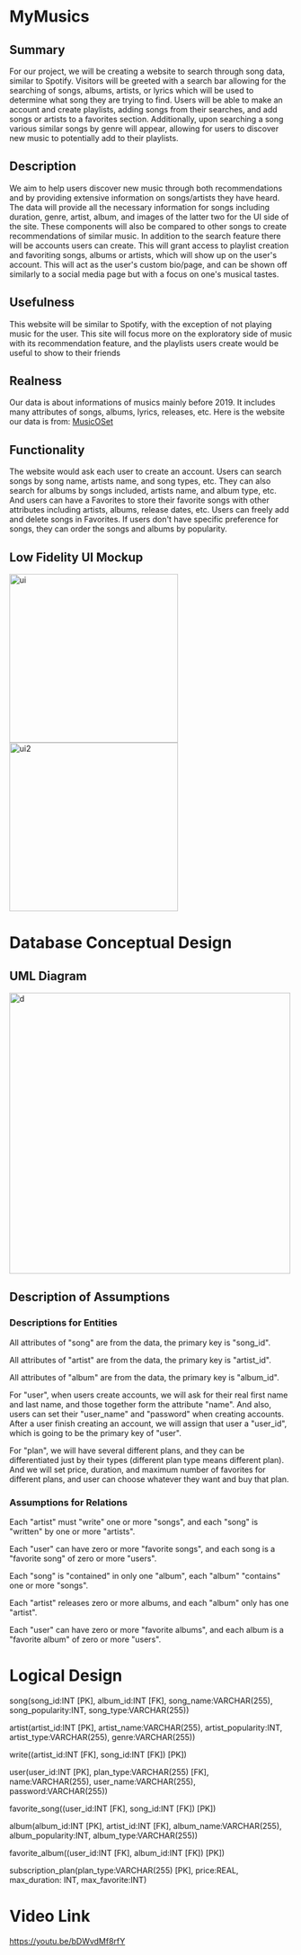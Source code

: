 # MyMusics
## Summary
For our project, we will be creating a website to search through song data, similar to Spotify. Visitors will be greeted with a search bar allowing for the searching of songs, albums, artists, or lyrics which will be used to determine what song they are trying to find. Users will be able to make an account and create playlists, adding songs from their searches, and add songs or artists to a favorites section. Additionally, upon searching a song various similar songs by genre will appear, allowing for users to discover new music to potentially add to their playlists.

## Description
We aim to help users discover new music through both recommendations and by providing extensive information on songs/artists they have heard. The data will provide all the necessary information for songs including duration, genre, artist, album, and images of the latter two for the UI side of the site. These components will also be compared to other songs to create recommendations of similar music. 
In addition to the search feature there will be accounts users can create. This will grant access to playlist creation and favoriting songs, albums or artists, which will show up on the user's account. This will act as the user's custom bio/page, and can be shown off similarly to a social media page but with a focus on one's musical tastes.

## Usefulness
This website will be similar to Spotify, with the exception of not playing music for the user. This site will focus more on the exploratory side of music with its recommendation feature, and the playlists users create would be useful to show to their friends
## Realness
Our data is about informations of musics mainly before 2019. It includes many attributes of songs, albums, lyrics, releases, etc. Here is the website our data is from: [MusicOSet](https://marianaossilva.github.io/DSW2019/#tables)
## Functionality
The website would ask each user to create an account. Users can search songs by song name, artists name, and song types, etc. They can also search for albums by songs included, artists name, and album type, etc. And users can have a Favorites to store their favorite songs with other attributes including artists, albums, release dates, etc. Users can freely add and delete songs in Favorites. If users don't have specific preference for songs, they can order the songs and albums by popularity.
## Low Fidelity UI Mockup
<img src="411 project ui.jpg" alt="ui" width="300"/>              <img src="411 ui log in.jpg" alt="ui2" width="300"/>

# Database Conceptual Design
## UML Diagram
<img src="UML diagram.png" alt="d" width="500"/>

## Description of Assumptions
### Descriptions for Entities
All attributes of "song" are from the data, the primary key is "song_id".

All attributes of "artist" are from the data, the primary key is "artist_id".

All attributes of "album" are from the data, the primary key is "album_id".

For "user", when users create accounts, we will ask for their real first name and last name, and those together form the attribute "name". And also, users can set their "user_name" and "password" when creating accounts. After a user finish creating an account, we will assign that user a "user_id", which is going to be the primary key of "user".

For "plan", we will have several different plans, and they can be differentiated just by their types (different plan type means different plan). And we will set price, duration, and maximum number of favorites for different plans, and user can choose whatever they want and buy that plan.

### Assumptions for Relations
Each "artist" must "write" one or more "songs", and each "song" is "written" by one or more "artists".

Each "user" can have zero or more "favorite songs", and each song is a "favorite song" of zero or more "users".

Each "song" is "contained" in only one "album", each "album" "contains" one or more "songs".

Each "artist" releases zero or more albums, and each "album" only has one "artist".

Each "user" can have zero or more "favorite albums", and each album is a "favorite album" of zero or more "users".
# Logical Design
song(song_id:INT [PK], album_id:INT [FK], song_name:VARCHAR(255), song_popularity:INT, song_type:VARCHAR(255))

artist(artist_id:INT [PK], artist_name:VARCHAR(255), artist_popularity:INT, artist_type:VARCHAR(255), genre:VARCHAR(255))

write((artist_id:INT [FK], song_id:INT [FK]) [PK])

user(user_id:INT [PK], plan_type:VARCHAR(255) [FK], name:VARCHAR(255), user_name:VARCHAR(255), password:VARCHAR(255))

favorite_song((user_id:INT [FK], song_id:INT [FK]) [PK])

album(album_id:INT [PK], artist_id:INT [FK], album_name:VARCHAR(255), album_popularity:INT, album_type:VARCHAR(255))

favorite_album((user_id:INT [FK], album_id:INT [FK]) [PK])

subscription_plan(plan_type:VARCHAR(255) [PK], price:REAL, max_duration: INT, max_favorite:INT)

# Video Link
https://youtu.be/bDWvdMf8rfY
